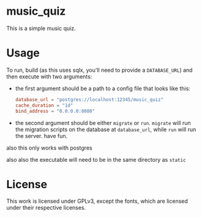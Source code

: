 # music\_quiz

This is a simple music quiz. 

# Usage

To run, build (as this uses sqlx, you'll need to provide a `DATABASE_URL`) and then execute with two arguments:

* the first argument should be a path to a config file that looks like this:

    ``` toml
    database_url = "postgres://localhost:12345/music_quiz"
    cache_duration = "1d"
    bind_address = "0.0.0.0:8080"
    ```

* the second argument should be either `migrate` or `run`. `migrate` will run the migration scripts on the database at `database_url`, while `run` will run the server. have fun.

also this only works with postgres

also also the executable will need to be in the same directory as `static`

# License

This work is licensed under GPLv3, except the fonts, which are licensed under their respective licenses.
